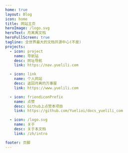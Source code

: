 ```yaml
---
home: true
layout: Blog
icon: home
title: 网站主页
heroImage: /logo.svg
heroText: 月离离文档
heroFullScreen: true
tagline: 全世界最大的文档开源中心(不是)
projects:
  - icon: project
    name: 导航站
    desc: 网址导航
    link: https://nav.yuelili.com

  - icon: link
    name: 个人网站
    desc: 返回月离的万事屋
    link: https://www.yuelili.com

  - icon: friendiconPrefix
    name: 点赞
    desc: Github上点赞本项目
    link: https://github.com/Yuelioi/docs_yuelili_com

  - icon: /logo.svg
    name: 关于
    desc: 关于本文档
    link: /zh/intro

footer: 页脚
---
```

<!-- 这是一个页脚。 -->
